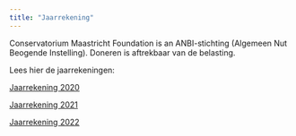 ```yaml
---
title: "Jaarrekening"
---
```


Conservatorium Maastricht Foundation is an ANBI-stichting (Algemeen Nut Beogende Instelling). Doneren is aftrekbaar van de belasting.

Lees hier de jaarrekeningen:


[Jaarrekening 2020](jaarrekening_2020.pdf)


[Jaarrekening 2021](jaarrekening_2021.pdf)


[Jaarrekening 2022](jaarrekening_2022.pdf)
